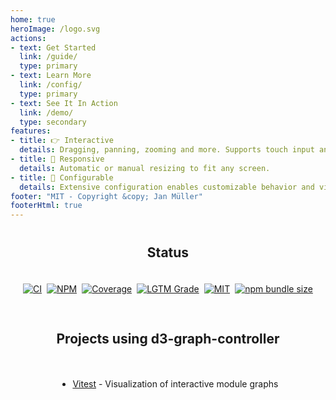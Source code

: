 ```yaml
---
home: true
heroImage: /logo.svg
actions:
- text: Get Started
  link: /guide/
  type: primary
- text: Learn More
  link: /config/
  type: primary
- text: See It In Action
  link: /demo/
  type: secondary
features:
- title: 👉 Interactive
  details: Dragging, panning, zooming and more. Supports touch input and uses multi-touch.
- title: 📱 Responsive
  details: Automatic or manual resizing to fit any screen.
- title: 🔧 Configurable
  details: Extensive configuration enables customizable behavior and visuals.
footer: "MIT - Copyright &copy; Jan Müller"
footerHtml: true
---
```


<div id="status" style="margin-top: 40px">
  <h2 style="text-align: center">Status</h2>
  <div id="badges" style="align-items: center; display: flex; flex-wrap: wrap; justify-content: center; gap: 0.5rem; padding: 19.2px;">
    <a href="https://github.com/DerYeger/d3-graph-controller/actions/workflows/ci.yml">
      <img alt="CI" src="https://img.shields.io/github/workflow/status/DerYeger/d3-graph-controller/CI?label=ci&logo=github&color=#4DC71F">
    </a>
    <a href="https://www.npmjs.com/package/d3-graph-controller">
      <img alt="NPM" src="https://img.shields.io/npm/v/d3-graph-controller?logo=npm">
    </a>
    <a href="https://codecov.io/gh/DerYeger/d3-graph-controller">
      <img alt="Coverage" src="https://codecov.io/gh/DerYeger/d3-graph-controller/branch/master/graph/badge.svg?token=p35W6u2noe">
    </a>
    <a href="https://lgtm.com/projects/g/DerYeger/d3-graph-controller">
      <img alt="LGTM Grade" src="https://img.shields.io/lgtm/grade/javascript/github/DerYeger/d3-graph-controller?logo=lgtm">
    </a>
    <a href="https://opensource.org/licenses/MIT">
      <img alt="MIT" src="https://img.shields.io/npm/l/d3-graph-controller?color=%234DC71F">
    </a>
    <a href="https://bundlephobia.com/package/d3-graph-controller">
      <img alt="npm bundle size" src="https://img.shields.io/bundlephobia/minzip/d3-graph-controller">
    </a>
  </div>
</div>

<div id="projects" style="margin-top: 40px">
  <h2 style="text-align: center">Projects using d3-graph-controller</h2>
<section style="align-items: center; display: flex; flex-direction: column; padding: 19.2px;">

- [Vitest](https://vitest.dev/) - Visualization of interactive module graphs
</section>
</div>
